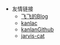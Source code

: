 * 友情链接
    * [飞飞的Blog](https://ruofei-hu.github.io/)
    * [kanlac](https://kanlac.in/)
    * [kanlanGithub](https://github.com/kanlac/dailyprompts)
    * [jarvis-cat](https://www.jarvis-cat.live/)
